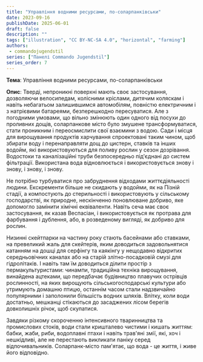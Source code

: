 ```yaml
---
title: "Управління водними ресурсами, по-соларпанківськи"
date: 2023-09-16
publishDate: 2025-06-01
draft: false
description: ""
tags: ["illustration", "CC BY-NC-SA 4.0", "horizontal", "farming"]
authors:
 - commandojugendstil
series: ["Панелі Commando Jugendstil"]
series_order: 7
---
```


**Тема**: 
Управління водними ресурсами, по-соларпанківськи

**Опис**:
Тверді, непроникні поверхні мають своє застосування, дозволяючи велосипедам, колісними кріслами, дитячим коляскам і навіть небагатьом залишившимся автомобілям, повністю електричним і з натрієвими батареями, безперешкодно пересуватися. Але з погодними умовами, що вільно змінюють один одного від посухи до проливних дощів, соларпанкове місто було змушене трансформуватися, стати проникним і переосмислити свої взаємини з водою.
Сади і місця для вирощування продуктів харчування спроектовані таким чином, щоб збирати воду і перенаправляти дощ до цистерн, ставків та інших водойм, які використовуються для поливу рослин у сезон дозрівання. Водостоки та каналізаційні труби безпосередньо під'єднані до систем фільтрації. Використана вода відновлюється і використовується знову і знову, і знову, і знову.

Не потрібно турбуватися про забруднення відходами життєдіяльності людини. Екскременти більше не скидають у водойми, як на Пізній стадії, а компостують до стерильності і використовують у сільському господарстві, як природне, нескінченно поновлюване добриво, яке допомогло замінити хімічні еквіваленти. Навіть сеча має своє застосування, як казав Веспасіан, і використовується як протрава для фарбування і дублення, або, в розведеному вигляді, як добриво для рослин.

Низинні скейтпарки на частину року стають басейнами або ставками, на превеликий жаль для скейтерів, яким доводиться задовольнятися катанням на дошці для серфінгу та каякінгу у нещодавно відкритих середньовічних каналах або на старій злітно-посадковій смузі для гідролітаків. І навіть там їм доводиться ділити простір з пермакультуристами: чинампи, традиційна техніка вирощування, винайдена ацтеками, що передбачає будівництво плавучих острівців рослинності, на яких вирощують сільськогосподарські культури або утримують домашню птицю, останнім часом стали надзвичайно популярними і заполонили більшість водних шляхів.
Влітку, коли води достатньо, мешканці стікаються до засаджених лісом берегів довколишніх річок, щоб скупатися.

Завдяки різкому скороченню інтенсивного тваринництва та промислових стоків, води стали кришталево чистими і кишать життям: бабки, жаби, риби, водоплавні птахи і навіть трав'яні змії, які, хоч і нешкідливі, але не перестають викликати паніку серед відпочивальників.
Соларпанк-місто пам'ятає, що вода - це життя, і живе його відповідно.

